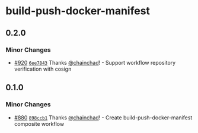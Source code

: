 # build-push-docker-manifest

## 0.2.0

### Minor Changes

- [#920](https://github.com/smartcontractkit/.github/pull/920)
  [`6ee7843`](https://github.com/smartcontractkit/.github/commit/6ee784331036c440786e6bf0125af875f2f17ac1)
  Thanks [@chainchad](https://github.com/chainchad)! - Support workflow
  repository verification with cosign

## 0.1.0

### Minor Changes

- [#880](https://github.com/smartcontractkit/.github/pull/880)
  [`898ccb1`](https://github.com/smartcontractkit/.github/commit/898ccb10ecd5a70cd2140dd72d3f08098edca5aa)
  Thanks [@chainchad](https://github.com/chainchad)! - Create
  build-push-docker-manifest composite workflow
